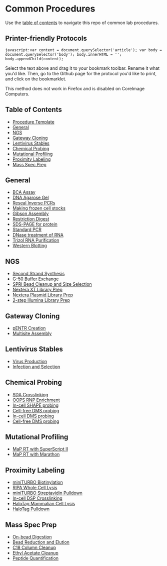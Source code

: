 Common Procedures
================================================================================
Use the [table of contents](#table-of-contents) to navigate this repo of common lab procedures.

Printer-friendly Protocols
--------------------------------------------------------------------------------
``javascript:var content = document.querySelector('article'); var body = document.querySelector('body'); body.innerHTML = ''; body.appendChild(content);``

Select the text above and drag it to your bookmark toolbar. Rename it what
you'd like. Then, go to the Github page for the protocol you'd like to print,
and click on the bookmarklet.

This method does not work in Firefox and is disabled on CoreImage Computers.

Table of Contents
--------------------------------------------------------------------------------
* [Procedure Template](Procedure-Template.md)
* [General](#general)
* [NGS](#ngs)
* [Gateway Cloning](#gateway-cloning)
* [Lentivirus Stables](#lentivirus-stables)
* [Chemical Probing](#chemical-probing)
* [Mutational Profiling](#mutational-profiling)
* [Proximity Labeling](#proximity-labeling)
* [Mass Spec Prep](#mass-spec-prep)


General
--------------------------------------------------------------------------------
* [BCA Assay](./General/BCA-Assay.md)
* [DNA Agarose Gel](./General/DNA-Agarose-Gel.md)
* [Reseal Inverse PCRs](./General/Dpn1-Kinase-Ligate-Inv-PCR.md)
* [Making frozen cell stocks](./General/Freezing-Cells.md)
* [Gibson Assembly](./General/Gibson-Assembly.md)
* [Restriction Digest](./General/Restriction-Digest.md)
* [SDS-PAGE for protein](./General/SDS-PAGE-Protein.md)
* [Standard PCR](./General/Standard-PCR.md)
* [DNase treatment of RNA](./General/TURBO-DNase.md)
* [Trizol RNA Purification](./General/Trizol-RNA-Purification.md)
* [Western Blotting](./General/Western-Blotting.md)

NGS
--------------------------------------------------------------------------------
* [Second Strand Synthesis](./NGS/Second-Strand-Synthesis.md)
* [G-50 Buffer Exchange](./NGS/G-50-microspin.md)
* [SPRI Bead Cleanup and Size Selection](./NGS/SPRI-beads.md)
* [Nextera XT Library Prep](./NGS/Basic-Nextera-XT.md)
* [Nextera Plasmid Library Prep](./NGS/Nextera-plasmid-library.md)
* [2-step Illumina Library Prep](./NGS/Two-Step-PCR-Library.md)

Gateway Cloning
--------------------------------------------------------------------------------
* [pENTR Creation](./Gateway-Cloning/pDONR-BP-reaction.md)
* [Multisite Assembly](./Gateway-Cloning/Multisite-LR-reaction.md)

Lentivirus Stables
--------------------------------------------------------------------------------
* [Virus Production](./Lentivirus-Stables/virus-production-HEK293T.md)
* [Infection and Selection](./Lentivirus-Stables/Infection-and-Selection.md)

Chemical Probing
--------------------------------------------------------------------------------
* [SDA Crosslinking](./Chemical-Probing/SDA-Xlinking.md)
* [OOPS RNP Enrichment](./Chemical-Probing/OOPS-RNP.md)
* [In-cell SHAPE probing](./Chemical-Probing/In-Cell-SHAPE.md)
* [Cell-free DMS probing](./Chemical-Probing/Cell-free-SHAPE.md)
* [In-cell DMS probing](./Chemical-Probing/In-Cell-DMS.md)
* [Cell-free DMS probing](./Chemical-Probing/Cell-free-DMS.md)


Mutational Profiling
--------------------------------------------------------------------------------
* [MaP RT with SuperScript II](./Mutational-Profiling/MaP-RT-SSII.md)
* [MaP RT with Marathon](./Mutational-Profiling/MaP-RT-Marathon.md)


Proximity Labeling
--------------------------------------------------------------------------------
* [miniTURBO Biotinylation](./Proximity-Labeling/miniTurbo-biotinylation.md)
* [RIPA Whole Cell Lysis](./Proximity-Labeling/Whole-Cell-Lysis-RIPA.md)
* [miniTURBO Streptavidin Pulldown](./Proximity-Labeling/miniTurbo-Strep-Pulldown.md)
* [In-cell DSP Crosslinking](./Proximity-Labeling/In-Cell-DSP-Crosslinking.md)
* [HaloTag Mammalian Cell Lysis](./Proximity-Labeling/HaloTag-Mammalian-Lysis.md)
* [HaloTag Pulldown](./Proximity-Labeling/HaloTag-Pulldown.md)


Mass Spec Prep
--------------------------------------------------------------------------------
* [On-bead Digestion](./Mass-Spec-Prep/On-Bead-Digestion.md)
* [Bead Reduction and Elution](./Mass-Spec-Prep/Bead-Reduction-Elution.md)
* [C18 Column Cleanup](./Mass-Spec-Prep/C18-Column-Cleanup.md)
* [Ethyl Acetate Cleanup](./Mass-Spec-Prep/Ethyl-Acetate-Cleanup.md)
* [Peptide Quantification](./Mass-Spec-Prep/Peptide-Quant.md)

